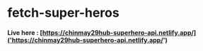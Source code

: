 # fetch-super-heros
#### Live here : [https://chinmay29hub-superhero-api.netlify.app/]('https://chinmay29hub-superhero-api.netlify.app/')